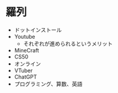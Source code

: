 # 羅列
- ドットインストール
- Youtube
  - それぞれが進められるというメリット
- MineCraft
- CS50
- オンライン
- VTuber
- ChatGPT
- プログラミング、算数、英語

